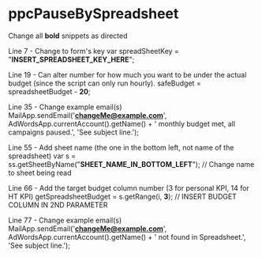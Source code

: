 # ppcPauseBySpreadsheet

Change all **bold** snippets as directed

Line 7 - Change to form's key
var spreadSheetKey = "**INSERT_SPREADSHEET_KEY_HERE**";

Line 19 - Can alter number for how much you want to be under the actual budget (since the script can only run hourly).
safeBudget = spreadsheetBudget - **20**;

Line 35 - Change example email(s)
MailApp.sendEmail('**changeMe@example.com**', AdWordsApp.currentAccount().getName() + ' monthly budget met, all campaigns paused.', 'See subject line.');

Line 55 - Add sheet name (the one in the bottom left, not name of the spreadsheet)
var s = ss.getSheetByName("**SHEET_NAME_IN_BOTTOM_LEFT**");  // Change name to sheet being read

Line 66 - Add the target budget column number (3 for personal KPI, 14 for HT KPI)
getSpreadsheetBudget = s.getRange(i, **3**); // INSERT BUDGET COLUMN IN 2ND PARAMETER

Line 77 - Change example email(s)
MailApp.sendEmail('**changeMe@example.com**', AdWordsApp.currentAccount().getName() + ' not found in Spreadsheet.', 'See subject line.');

